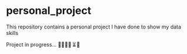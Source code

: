 # personal_project
This repository contains a personal project I have done to show my data skills

Project in progress... 👷‍♀️👩‍💻  ⏳ 🚀 

